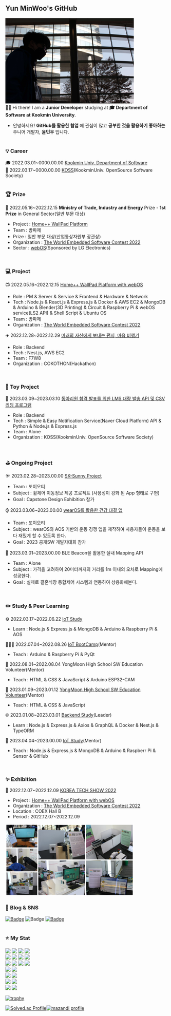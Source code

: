## Yun MinWoo's GitHub  <br>
<img src="./profile.jpg" style="width:400px"> <br>
👋🏻 Hi there!
I am a __Junior Developer__ studying at __🎓 Department of Software at Kookmin University__. <br>
- 안녕하세요! __GitHub를 활용한 협업__ 에 관심이 많고 __공부한 것을 활용하기 좋아하는__ 주니어 개발자, __윤민우__ 입니다.
<br><br>

### 💡 Career
🎓 2022.03.01\~0000.00.00 <a href="https://cs.kookmin.ac.kr/">Kookmin Univ. Department of Software</a> <br>
📖 2022.03.17~0000.00.00 <a href="https://github.com/kmu-koss">KOSS</a>(KookminUniv. OpenSource Software Society) <br>
<br>

### 🏆 Prize
🥇 2022.05.16~2022.12.15 __Ministry of Trade, Industry and Energy__ Prize - __1st Prize__ in General Sector(일반 부문 대상) <br>
 - Project : <a href="https://github.com/ymw0407/2022ESWContest_webOS_3013">Home++ WallPad Platform</a>
 - Team : 방파제
 - Prize : 일반 부문 대상(산업통상자원부 장관상)
 - Organization : <a href="https://www.eswcontest.or.kr/">The World Embedded Software Contest 2022</a>
 - Sector : <a href="https://www.webosose.org/">webOS</a>(Sponsored by LG Electronics)
<br>

### 💻 Project
📺 2022.05.16~2022.12.15 <a href="https://github.com/ymw0407/2022ESWContest_webOS_3013">Home++ WallPad Platform with webOS</a>
 - Role : PM & Server & Service & Frontend & Hardware & Network
 - Tech : Node.js & React.js & Express.js & Docker & AWS EC2 & MongoDB & Arduino & Blender(3D Printing) & Circuit & Raspberry Pi & webOS service(LS2 API) & Shell Script & Ubuntu OS
 - Team : 방파제
 - Organization : <a href="https://www.eswcontest.or.kr/">The World Embedded Software Contest 2022</a>

✈️ 2022.12.28~2022.12.29 <a href="https://github.com/F7W8">미래의 자신에게 보내는 편지, 마음 비행기</a>
 - Role : Backend
 - Tech : Nest.js, AWS EC2
 - Team : F7W8
 - Organization : COKOTHON(Hackathon)
<br>

### 🧸 Toy Project
💬 2023.03.09~2023.03.10 <a href="https://github.com/ymw0407/">동아리원 합격 발표를 위한 LMS 대량 발송 API 및 CSV 리딩 프로그램</a>
 - Role : Backend
 - Tech : Simple & Easy Notification Service(Naver Cloud Platform) API & Python & Node.js & Express.js
 - Team : Alone
 - Organization : KOSS(KookminUniv. OpenSource Software Society)
<br>

### ⛳ Ongoing Project
☀️ 2023.02.28~2023.00.00 <a href="https://www.notion.so/SK-Sunny-84775a636cd044d4842b6132e5b421b2">SK-Sunny Project</a>
 - Team : 또이오티
 - Subject : 휠체어 이동정보 제공 프로젝트 (사용성이 강화 된 App 형태로 구현)
 - Goal : Capstone Design Exhibition 참가

⌚ 2023.03.06~2023.00.00 <a href="https://www.notion.so/958a2687aa80433892dbfe08144ad725">wearOS를 활용한 건강 대결 앱</a>
 - Team : 또이오티
 - Subject : wearOS와 AOS 기반의 운동 경쟁 앱을 제작하여 사용자들이 운동을 보다 재밌게 할 수 있도록 한다.
 - Goal : 2023 공개SW 개발자대회 참가
 
📶 2023.03.01~2023.00.00 BLE Beacon을 활용한 실내 Mapping API
 - Team : Alone
 - Subject : 가격을 고려하여 20미터까지의 거리를 1m 이내의 오차로 Mapping에 성공한다.
 - Goal : 실제로 결혼식장 통합제어 시스템과 연동하여 상용화해본다.
<br>

### ✏️ Study & Peer Learning
⚙️ 2022.03.17~2022.06.22 <a href="https://github.com/kmu-koss/22_iot_study">IoT Study</a>
 - Learn : Node.js & Express.js & MongoDB & Arduino & Raspberry Pi & AOS

👨🏻‍🏫 2022.07.04~2022.08.26 <a href="https://github.com/kmu-koss/22_summer_bootcamp">IoT BootCamp</a>(Mentor) <br>
 - Teach : Arduino & Raspberry Pi & PyQt

🏫 2022.08.01~2022.08.04 YongMoon High School SW Education Volunteer(Mentor)
 - Teach : HTML & CSS & JavaScript & Arduino ESP32-CAM

🏫 2023.01.09~2023.01.12 <a href="https://github.com/ymw0407/YongMoon-Voluntary">YongMoon High School SW Education Volunteer</a>(Mentor) <br>
 - Teach : HTML & CSS & JavaScript

🌐 2023.01.08~2023.03.01 <a href="https://github.com/ymw0407/Backend-study">Backend Study</a>(Leader) <br>
 - Learn : Node.js & Express.js & Axios & GraphQL & Docker & Nest.js & TypeORM
 
🤖 2023.04.04~2023.00.00 <a href="https://github.com/kmu-koss/2023-1_IoT_Study">IoT Study</a>(Mentor) <br>
- Teach : Node.js & Express.js & MongoDB & Arduino & Raspberr Pi & Sensor & GitHub
<br>

### ✨ Exhibition
📢 2022.12.07~2022.12.09 <a href="http://www.ktechshow.or.kr/">KOREA TECH SHOW 2022</a> 
 - Project : <a href="https://github.com/ymw0407/2022ESWContest_webOS_3013">Home++ WallPad Platform with webOS</a>
 - Organization : <a href="https://www.eswcontest.or.kr/">The World Embedded Software Contest 2022</a>
 - Location : COEX Hall B
 - Period : 2022.12.07~2022.12.09 <br>
 <img src="./exhibition1.jpg" style="width:400px">
<br>

### 📱 Blog & SNS
<a href="https://velog.io/@ymw0407"><img alt="Badge" src ="https://img.shields.io/badge/Velog-20C997.svg?&style=for-the-badge&logo=Velog&logoColor=white"/></a>
<img alt="Badge" src ="https://img.shields.io/badge/yunminwo1211@kookmin.ac.kr-EA4335.svg?&style=for-the-badge&logo=Gmail&logoColor=white"/>
<a href="https://www.instagram.com/ymw0407/"><img alt="Badge" src ="https://img.shields.io/badge/Instagram-E4405F.svg?&style=for-the-badge&logo=Instagram&logoColor=white"/></a>
<br><br>

### ⭐ My Stat
<p>
<a href="https://www.python.org/"><img src="https://img.shields.io/static/v1?style=flat&message=Python&color=3776AB&logo=Python&logoColor=FFFFFF&label="/></a>
<a href="https://openjdk.org/"><img src="https://img.shields.io/badge/Java-007396?style=flat&logo=OpenJDK&logoColor=white"/></a>
<a href="https://en.cppreference.com/w/c"><img src="https://img.shields.io/static/v1?style=flate&message=C&color=222222&logo=C&logoColor=A8B9CC&label="/></a>
<a href="https://en.cppreference.com/w/cpp"><img src="https://img.shields.io/badge/c++-00599C?style=flat&logo=c%2B%2B&logoColor=white"></a>
<br/>
<a href="https://www.w3.org/"><img src="https://img.shields.io/static/v1?style=flat&message=HTML5&color=E34F26&logo=HTML5&logoColor=FFFFFF&label="/></a>
<a href="https://www.w3.org/TR/CSS/#css"><img src="https://img.shields.io/static/v1?style=flat&message=CSS3&color=1572B6&logo=CSS3&logoColor=FFFFFF&label="/></a>
<a href="https://www.ecma-international.org/publications-and-standards/standards/ecma-262/"><img src="https://img.shields.io/static/v1?style=flat&message=JavaScript&color=222222&logo=JavaScript&logoColor=F7DF1E&label="/></a>
<a href="https://www.php.net/"><img src="https://img.shields.io/badge/PHP-777BB4?style=flat&logo=PHP&logoColor=white"/></a>
<br/>
<a href="https://nodejs.org/ko/"><img src="https://img.shields.io/static/v1?style=flat&message=Node.js&color=339933&logo=Node.js&logoColor=FFFFFF&label="/></a>
<a href="https://ko.reactjs.org/"><img src="https://img.shields.io/static/v1?style=flat&message=React&color=222222&logo=React&logoColor=61DAFB&label="/></a>
<a href="https://expressjs.com/ko/"><img src="https://img.shields.io/badge/express-000000?style=flat&logo=express&logoColor=white"></a>
<a href="https://nestjs.com/"><img src="https://img.shields.io/static/v1?style=flate&message=NestJS&color=000000&logo=NestJS&logoColor=E0234E&label="/></a>
<br/>
<a href="https://axios-http.com/kr/"><img src="https://img.shields.io/static/v1?style=flat&message=Axios&color=5A29E4&logo=Axios&logoColor=FFFFFF&label="/></a>
<a href="https://graphql.org/"><img src="https://img.shields.io/static/v1?style=flat&message=GraphQL&color=E10098&logo=GraphQL&logoColor=FFFFFF&label="/></a>
<br/>
<a href="https://www.mysql.com/"><img src="https://img.shields.io/badge/mysql-4479A1?style=flat&logo=mysql&logoColor=white"/></a>
<a href="https://www.mongodb.com/"><img src="https://img.shields.io/badge/MongoDB-47A248?style=flat&logo=MongoDB&logoColor=white"/></a>
<br/>
<a href="https://www.arduino.cc/"><img src="https://img.shields.io/badge/Arduino-00979D?style=flat&logo=Arduino&logoColor=white"/></a>
<a href="https://www.raspberrypi.com/"><img src="https://img.shields.io/badge/Raspberry Pi-C51A4A?style=flat&logo=RaspberryPi&logoColor=white"/></a>
<br/>
<a href="https://www.docker.com/"><img src="https://img.shields.io/badge/Docker-2496ED?style=flat&logo=Docker&logoColor=white"/></a>
<a href=""><img src="https://img.shields.io/badge/AWS EC2-FF9900?style=flat&logo=Amazon EC2&logoColor=white""></a>
</p>

[![trophy](https://github-profile-trophy.vercel.app/?username=ymw0407&row=1)](https://github.com/ryo-ma/github-profile-trophy)
   
[![Solved.ac Profile](http://mazassumnida.wtf/api/v2/generate_badge?boj=yun1211)](https://solved.ac/yun1211/)[![mazandi profile](http://mazandi.herokuapp.com/api?handle=yun1211&theme=dark)](https://solved.ac/yun1211/)
